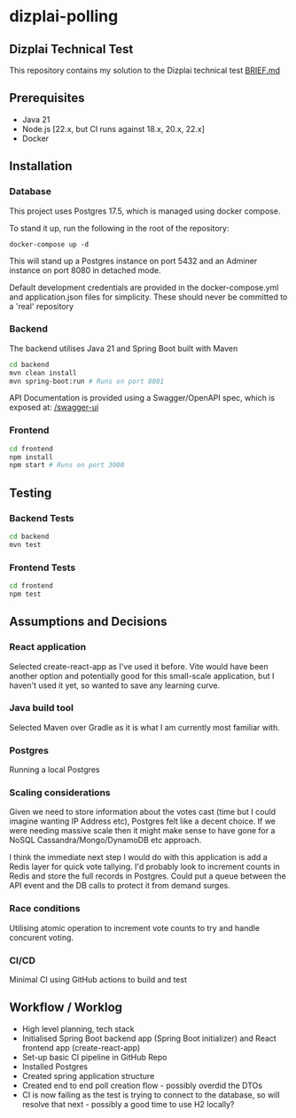 # dizplai-polling

## Dizplai Technical Test

This repository contains my solution to the Dizplai technical test [BRIEF.md](BRIEF.md)

## Prerequisites

- Java 21
- Node.js [22.x, but CI runs against 18.x, 20.x, 22.x]
- Docker

## Installation

### Database

This project uses Postgres 17.5, which is managed using docker compose.

To stand it up, run the following in the root of the repository:

```
docker-compose up -d
```

This will stand up a Postgres instance on port 5432 and an Adminer instance on port 8080 in detached mode.

Default development credentials are provided in the docker-compose.yml and application.json files for simplicity. These should never be committed to a 'real' repository

### Backend

The backend utilises Java 21 and Spring Boot built with Maven

```bash
cd backend
mvn clean install
mvn spring-boot:run # Runs on port 8081
```

API Documentation is provided using a Swagger/OpenAPI spec, which is exposed at: [/swagger-ui](localhost:8081/swagger-ui)

### Frontend

```bash
cd frontend
npm install
npm start # Runs on port 3000
```

## Testing

### Backend Tests

```bash
cd backend
mvn test
```

### Frontend Tests

```bash
cd frontend
npm test
```

## Assumptions and Decisions

### React application

Selected create-react-app as I've used it before. Vite would have been another option and potentially good for this small-scale application, but I haven't used it yet, so wanted to save any learning curve.

### Java build tool

Selected Maven over Gradle as it is what I am currently most familiar with.

### Postgres

Running a local Postgres

### Scaling considerations

Given we need to store information about the votes cast (time but I could imagine wanting IP Address etc), Postgres felt like a decent choice.
If we were needing massive scale then it might make sense to have gone for a NoSQL Cassandra/Mongo/DynamoDB etc approach.

I think the immediate next step I would do with this application is add a Redis layer for quick vote tallying.
I'd probably look to increment counts in Redis and store the full records in Postgres. Could put a queue between the API event and the DB calls to protect it from demand surges.

### Race conditions

Utilising atomic operation to increment vote counts to try and handle concurent voting.

### CI/CD

Minimal CI using GitHub actions to build and test

## Workflow / Worklog

- High level planning, tech stack
- Initialised Spring Boot backend app (Spring Boot initializer) and React frontend app (create-react-app)
- Set-up basic CI pipeline in GitHub Repo
- Installed Postgres
- Created spring application structure
- Created end to end poll creation flow - possibly overdid the DTOs
- CI is now failing as the test is trying to connect to the database, so will resolve that next - possibly a good time to use H2 locally?
